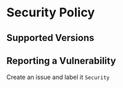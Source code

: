 # Security Policy

## Supported Versions

## Reporting a Vulnerability

Create an issue and label it `Security`

